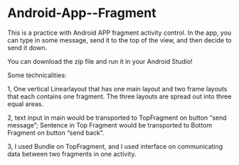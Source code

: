 # Android-App--Fragment
This is a practice with Android APP fragment activity control. In the app, you can type in some message, send it to the top  of the view, and then decide to send it down. 

You can download the zip file and run it in your Android Studio!

Some technicalities:

1, One vertical Linearlayout that has one main layout and two frame layouts that each contains one fragment. The three layouts are spread out into three equal areas.

2, text input in main would be transported to TopFragment on button “send message”;
Sentence in Top Fragment would be transported to Bottom Fragment on button “send back”.

3, I used Bundle on TopFragment, and I used interface on communicating data between two fragments in one activity. 

